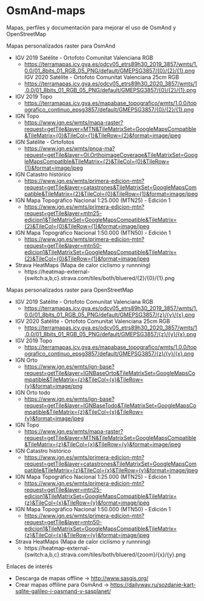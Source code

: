 # OsmAnd-maps
Mapas, perfiles y documentación para mejorar el uso de OsmAnd y OpenStreetMap

Mapas personalizados raster para OsmAnd

* IGV 2019 Satélite - Ortofoto Comunitat Valenciana RGB
  * https://terramapas.icv.gva.es/odcv05_etrs89h30_2019_3857/wmts/1.0.0/01_8bits_01_RGB_05_PNG/default/GMEPSG3857/{0}/{2}/{1}.png
IGV 2020 Satélite - Ortofoto Comunitat Valenciana 25cm RGB
  * https://terramapas.icv.gva.es/odcv05_etrs89h30_2020_3857/wmts/1.0.0/01_8bits_01_RGB_05_PNG/default/GMEPSG3857/{0}/{2}/{1}.png
* IGV 2019 Topo
  * https://terramapas.icv.gva.es/mapabase_topografico/wmts/1.0.0/topografico_continuo_epsg3857/default/GMEPSG3857/{0}/{2}/{1}.png
* IGN Topo
  * https://www.ign.es/wmts/mapa-raster?request=getTile&layer=MTN&TileMatrixSet=GoogleMapsCompatible&TileMatrix={0}&TileCol={1}&TileRow={2}&format=image/jpeg
* IGN Satélite - Ortofotos
  * https://www.ign.es/wmts/pnoa-ma?request=getTile&layer=OI.OrthoimageCoverage&TileMatrixSet=GoogleMapsCompatible&TileMatrix={2}&TileCol={0}&TileRow={1}&format=image/jpeg
* IGN Catastro histórico
  * https://www.ign.es/wmts/primera-edicion-mtn?request=getTile&layer=catastrones&TileMatrixSet=GoogleMapsCompatible&TileMatrix={2}&TileCol={0}&TileRow={1}&format=image/jpeg
* IGN Mapa Topográfico Nacional 1:25.000 (MTN25) - Edición 1
  * https://www.ign.es/wmts/primera-edicion-mtn?request=getTile&layer=mtn25-edicion1&TileMatrixSet=GoogleMapsCompatible&TileMatrix={2}&TileCol={0}&TileRow={1}&format=image/jpeg
* IGN Mapa Topográfico Nacional 1:50.000 (MTN50) - Edición 1
  * https://www.ign.es/wmts/primera-edicion-mtn?request=getTile&layer=mtn50-edicion1&TileMatrixSet=GoogleMapsCompatible&TileMatrix={2}&TileCol={0}&TileRow={1}&format=image/jpeg
* Strava HeatMaps (Mapa de calor ciclismo y runnning)
  * https://heatmap-external-{switch:a,b,c}.strava.com/tiles/both/bluered/{2}/{0}/{1}.png

Mapas personalizados raster para OpenStreetMap

* IGV 2019 Satélite - Ortofoto Comunitat Valenciana RGB
  * https://terramapas.icv.gva.es/odcv05_etrs89h30_2019_3857/wmts/1.0.0/01_8bits_01_RGB_05_PNG/default/GMEPSG3857/{z}/{y}/{x}.png
* IGV 2020 Satélite - Ortofoto Comunitat Valenciana 25cm RGB
  * https://terramapas.icv.gva.es/odcv05_etrs89h30_2020_3857/wmts/1.0.0/01_8bits_01_RGB_05_PNG/default/GMEPSG3857/{z}/{y}/{x}.png
* IGV 2019 Topo
  * https://terramapas.icv.gva.es/mapabase_topografico/wmts/1.0.0/topografico_continuo_epsg3857/default/GMEPSG3857/{z}/{y}/{x}.png
* IGN Orto
  * https://www.ign.es/wmts/ign-base?request=getTile&layer=IGNBaseOrto&TileMatrixSet=GoogleMapsCompatible&TileMatrix={z}&TileCol={x}&TileRow={y}&format=image/png
* IGN Orto todo
  * https://www.ign.es/wmts/ign-base?request=getTile&layer=IGNBaseTodo&TileMatrixSet=GoogleMapsCompatible&TileMatrix={z}&TileCol={x}&TileRow={y}&format=image/jpeg
* IGN Topo
  * https://www.ign.es/wmts/mapa-raster?request=getTile&layer=MTN&TileMatrixSet=GoogleMapsCompatible&TileMatrix={z}&TileCol={x}&TileRow={y}&format=image/jpeg
* IGN Catastro histórico
  * https://www.ign.es/wmts/primera-edicion-mtn?request=getTile&layer=catastrones&TileMatrixSet=GoogleMapsCompatible&TileMatrix={z}&TileCol={x}&TileRow={y}&format=image/jpeg
* IGN Mapa Topográfico Nacional 1:25.000 (MTN25) - Edición 1
  * https://www.ign.es/wmts/primera-edicion-mtn?request=getTile&layer=mtn25-edicion1&TileMatrixSet=GoogleMapsCompatible&TileMatrix={z}&TileCol={x}&TileRow={y}&format=image/jpeg
* IGN Mapa Topográfico Nacional 1:50.000 (MTN50) - Edición 1
  * https://www.ign.es/wmts/primera-edicion-mtn?request=getTile&layer=mtn50-edicion1&TileMatrixSet=GoogleMapsCompatible&TileMatrix={z}&TileCol={x}&TileRow={y}&format=image/jpeg
* Strava HeatMaps (Mapa de calor ciclismo y runnning)
  * https://heatmap-external-{switch:a,b,c}.strava.com/tiles/both/bluered/{zoom}/{x}/{y}.png

Enlaces de interés
  * Descarga de mapas offline -> http://www.sasgis.org/
  * Crear mapas offiline para OsmAnd -> https://dailyway.ru/sozdanie-kart-sqlite-galileo-i-oasmand-v-sasplanet/
